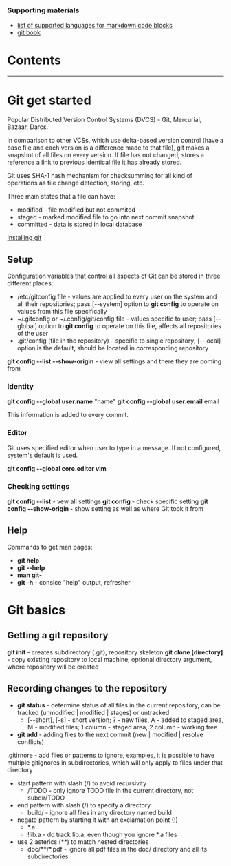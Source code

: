 ### Supporting materials
* [list of supported languages for markdown code blocks](https://github.com/github/linguist/blob/master/lib/linguist/languages.yml)
* [git book](https://git-scm.com/book/en/v2)

# Contents

----------

# Git get started

Popular Distributed Version Control Systems (DVCS) - Git, Mercurial, Bazaar, Darcs.

In comparison to other VCSs, which use delta-based version control (have a base file and each version is a difference made to that file), git makes a snapshot of all files on every version. If file has not changed, stores a reference a link to previous identical file it has already stored.

Git uses SHA-1 hash mechanism for checksumming for all kind of operations as file change detection, storing, etc.

Three main states that a file can have:
- modified - file modified but not commited
- staged - marked modified file to go into next commit snapshot
- committed - data is stored in local database

[Installing git](https://git-scm.com/book/en/v2/Getting-Started-Installing-Git)

## Setup

Configuration variables that control all aspects of Git can be stored in three different places:
- /etc/gitconfig file - values are applied to every user on the system and all their repositories; pass [--system] option to **git config** to operate on values from this file specifically
- ~/.gitconfig or ~/.config/git/config file - values specific to user; pass [--global] option to **git config** to operate on this file, affects all repositories of the user
- .git/config (file in the repository) - specific to single repository; [--local] option is the default, should be located in corresponding repository

**git config --list --show-origin** - view all settings and there they are coming from

### Identity

**git config --global user.name** "name"
**git config --global user.email** email

This information is added to every commit.

### Editor

Git uses specified editor when user to type in a message. If not configured, system's default is used.

**git config --global core.editor vim**

### Checking settings

**git config --list** - vew all settings
**git config <setting>** - check specific setting
**git config --show-origin <setting>** - show setting as well as where Git took it from

## Help

Commands to get man pages:
- **git help <verb>**
- **git <verb> --help**
- **man git-<verb>**
- **git <verb> -h** - consice "help" output, refresher

# Git basics

## Getting a git repository

**git init** - creates subdirectory (.git), repository skeleton
**git clone <url> [directory]** - copy existing repository to local machine, optional directory argument, where repository will be created

## Recording changes to the repository

- **git status** - determine status of all files in the current repository, can be tracked (unmodified | modified | stages) or untracked
	+ [--short], [-s] - short version; ? - new files, A - added to staged area, M - modified files; 1 column - staged area, 2 column - working tree
- **git add <file>** - adding files to the next commit (new | modified | resolve conflicts)

.gitirnore - add files or patterns to ignore, [examples](https://github.com/github/gitignore), it is possible to have multiple gitignores in subdirectories, which will only apply to files under that directory
- start pattern with slash (/) to avoid recursivity
	+ /TODO - only ignore TODO file in the current directory, not subdir/TODO
- end pattern with slash (/) to specify a directory
	+ build/ - ignore all files in any directory named build
- negate pattern by starting it with an exclamation point (!)
	+ *.a
	+ !lib.a - do track lib.a, even though you ignore *.a files
- use 2 asterics (**) to match nested directories
	+ doc/**/*.pdf - ignore all pdf files in the doc/ directory and all its subdirectories
